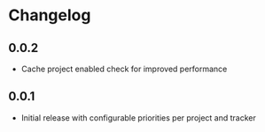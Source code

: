 # Changelog
## 0.0.2

* Cache project enabled check for improved performance

## 0.0.1

* Initial release with configurable priorities per project and tracker
